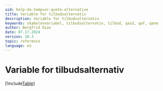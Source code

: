 ```yaml
---
uid: help-da-tempvar-quote-alternative
title: Variable for tilbudsalternativ
description: Variable for tilbudsalternativ
keywords: skabelonvariabel, tilbudsalternativ, tilbud, qaid, qaf, qanm
author: Bergfrid Dias
date: 07.17.2024
version: 10.3
topic: reference
language: en
---
```


# Variable for tilbudsalternativ

[!include[Table](../../../../../common/includes/variable/table-quote-alt.md)]
